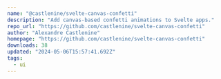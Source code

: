 ```yaml
---
name: "@castlenine/svelte-canvas-confetti"
description: "Add canvas-based confetti animations to Svelte apps."
repo_url: "https://github.com/castlenine/svelte-canvas-confetti"
author: "Alexandre Castlenine"
homepage: "https://github.com/castlenine/svelte-canvas-confetti"
downloads: 38
updated: "2024-05-06T15:57:41.692Z"
tags: 
  - ui
---
```

